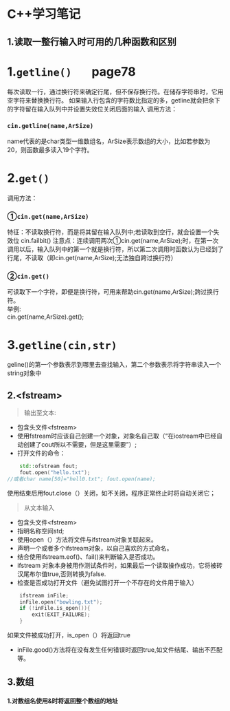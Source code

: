 # C++学习笔记
## 1.读取一整行输入时可用的几种函数和区别

# 1.```getline()```&nbsp;&nbsp;&nbsp;&nbsp;&nbsp;&nbsp;&nbsp;page78
每次读取一行，通过换行符来确定行尾，但不保存换行符。在储存字符串时，它用空字符来替换换行符。 
如果输入行包含的字符数比指定的多，getline就会把余下的字符留在输入队列中并设置失效位关闭后面的输入 
调用方法： 
### ```cin.getline(name,ArSize)```

name代表的是char类型一维数组名，ArSize表示数组的大小，比如若参数为20，则函数最多读入19个字符。  
# 2.```get()```
调用方法：  
### ①```cin.get(name,ArSize)```
特征：不读取换行符，而是将其留在输入队列中;若读取到空行，就会设置一个失效位 cin.failbit()
注意点：连续调用两次①cin.get(name,ArSize);时，在第一次调用以后，输入队列中的第一个就是换行符，所以第二次调用时函数认为已经到了行尾，不读取（即cin.get(name,ArSize);无法独自跨过换行符）
### ②```cin.get()```  
可读取下一个字符，即便是换行符，可用来帮助cin.get(name,ArSize);跨过换行符。  
举例:  
cin.get(name,ArSize).get();
# 3.```getline(cin,str)```
geline()的第一个参数表示到哪里去查找输入，第二个参数表示将字符串读入一个string对象中

## 2.<fstream\>
>输出至文本: 

* 包含头文件<fstream\>  
* 使用fstream时应该自己创建一个对象，对象名自己取（“在iostream中已经自动创建了cout所以不需要，但是这里需要”）;  
* 打开文件的命令：  
```c++
    std::ofstream fout;  
    fout.open("hello.txt");
//或者char name[50]="hell0.txt"; fout.open(name);  
```
使用结束后用fout.close（）关闭，如不关闭，程序正常终止时将自动关闭它；   
>从文本输入 

* 包含头文件<fstream\>  
* 指明名称空间std;
* 使用open（）方法将文件与ifstream对象关联起来。
* 声明一个或者多个ifstream对象，以自己喜欢的方式命名。
* 结合使用ifstream.eof()、fail()来判断输入是否成功。
* ifstream 对象本身被用作测试条件时，如果最后一个读取操作成功，它将被砖汉尾布尔值true,否则转换为false.
* 检查是否成功打开文件（避免试图打开一个不存在的文件用于输入）
```c++
	ifstream inFile;
	inFile.open("bowling.txt");
	if (!inFile.is_open()){
		exit(EXIT_FAILURE);
	}
```
如果文件被成功打开，is_open（）将返回true
* inFile.good()方法将在没有发生任何错误时返回true,如文件结尾、输出不匹配等。
## 3.数组
#### 1.对数组名使用&时将返回整个数组的地址